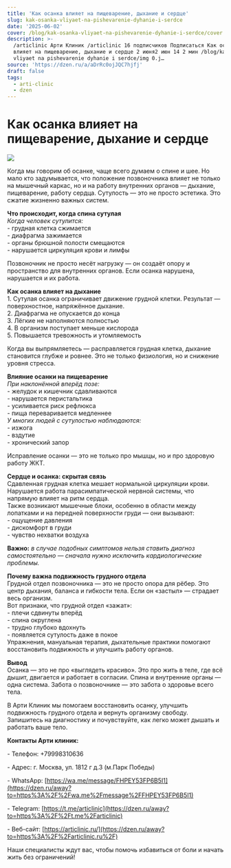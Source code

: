 ```yaml
---
title: 'Как осанка влияет на пищеварение, дыхание и сердце'
slug: kak-osanka-vliyaet-na-pishevarenie-dyhanie-i-serdce
date: '2025-06-02'
cover: /blog/kak-osanka-vliyaet-na-pishevarenie-dyhanie-i-serdce/cover.jpg
description: >-
  /articlinic Арти Клиник /articlinic 16 подписчиков Подписаться Как осанка
  влияет на пищеварение, дыхание и сердце 2 июня2 июн 14 2 мин /blog/kak osanka
  vliyaet na pishevarenie dyhanie i serdce/img 0.j…
source: 'https://dzen.ru/a/aDrRc0ojJQC7hjfj'
draft: false
tags:
  - arti-clinic
  - dzen
---
```


# Как осанка влияет на пищеварение, дыхание и сердце

![](/blog/kak-osanka-vliyaet-na-pishevarenie-dyhanie-i-serdce/img-0.jpg)

Когда мы говорим об осанке, чаще всего думаем о спине и шее. Но мало кто задумывается, что положение позвоночника влияет не только на мышечный каркас, но и на работу внутренних органов — дыхание, пищеварение, работу сердца. Сутулость — это не просто эстетика. Это сжатие жизненно важных систем.  
  
**Что происходит, когда спина сутулая**  
_Когда человек сутулится:_  
\- грудная клетка сжимается  
\- диафрагма зажимается  
\- органы брюшной полости смещаются  
\- нарушается циркуляция крови и лимфы  
  
Позвоночник не просто несёт нагрузку — он создаёт опору и пространство для внутренних органов. Если осанка нарушена, нарушается и их работа.  
  
**Как осанка влияет на дыхание**  
1\. Сутулая осанка ограничивает движение грудной клетки. Результат — поверхностное, напряжённое дыхание.  
2\. Диафрагма не опускается до конца  
3\. Лёгкие не наполняются полностью  
4\. В организм поступает меньше кислорода  
5\. Повышается тревожность и утомляемость  
  
Когда вы выпрямляетесь — расправляется грудная клетка, дыхание становится глубже и ровнее. Это не только физиология, но и снижение уровня стресса.  
  
**Влияние осанки на пищеварение**  
_При наклонённой вперёд позе:_  
\- желудок и кишечник сдавливаются  
\- нарушается перистальтика  
\- усиливается риск рефлюкса  
\- пища переваривается медленнее  
_У многих людей с сутулостью наблюдаются:_  
\- изжога  
\- вздутие  
\- хронический запор  
  
Исправление осанки — это не только про мышцы, но и про здоровую работу ЖКТ.  
  
**Сердце и осанка: скрытая связь**  
Сдавленная грудная клетка мешает нормальной циркуляции крови. Нарушается работа парасимпатической нервной системы, что напрямую влияет на ритм сердца.  
Также возникают мышечные блоки, особенно в области между лопатками и на передней поверхности груди — они вызывают:  
\- ощущение давления  
\- дискомфорт в груди  
\- чувство нехватки воздуха  
  
  
**Важно:** _в случае подобных симптомов нельзя ставить диагноз самостоятельно — сначала нужно исключить кардиологические проблемы._  
  
**Почему важна подвижность грудного отдела**  
Грудной отдел позвоночника — это не просто опора для рёбер. Это центр дыхания, баланса и гибкости тела. Если он «застыл» — страдает весь организм.  
Вот признаки, что грудной отдел «зажат»:  
\- плечи сдвинуты вперёд  
\- спина округлена  
\- трудно глубоко вдохнуть  
\- появляется сутулость даже в покое  
Упражнения, мануальная терапия, дыхательные практики помогают восстановить подвижность и улучшить работу органов.  
  
**Вывод**  
Осанка — это не про «выглядеть красиво». Это про жить в теле, где всё дышит, двигается и работает в согласии. Спина и внутренние органы — одна система. Забота о позвоночнике — это забота о здоровье всего тела.  
  
  
В Арти Клиник мы помогаем восстановить осанку, улучшить подвижность грудного отдела и вернуть организму свободу. Запишитесь на диагностику и почувствуйте, как легко может дышать и работать ваше тело.  

**Контакты Арти клиник:**

\- Телефон: +79998310636

\- Адрес: г. Москва, ул. 1812 г д.3 (м.Парк Победы)

\- WhatsApp: [https://wa.me/message/FHPEY53FP6B5I1](https://dzen.ru/away?to=https%3A%2F%2Fwa.me%2Fmessage%2FFHPEY53FP6B5I1)

\- Telegram: [https://t.me/articlinic](https://dzen.ru/away?to=https%3A%2F%2Ft.me%2Farticlinic)

\- Веб-сайт: [https://articlinic.ru/](https://dzen.ru/away?to=https%3A%2F%2Farticlinic.ru%2F)

Наши специалисты ждут вас, чтобы помочь избавиться от боли и начать жить без ограничений!